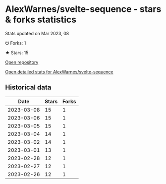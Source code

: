 # AlexWarnes/svelte-sequence - stars & forks statistics

Stats updated on Mar 2023, 08

☋ Forks: 1

★ Stars: 15

[Open repository](https://github.com/AlexWarnes/svelte-sequence)

[Open detailed stats for AlexWarnes/svelte-sequence](https://reviewgithub.com/rep/AlexWarnes/svelte-sequence)

## Historical data
| Date | Stars | Forks |
|------|-------|-------|
| 2023-03-08 | 15 | 1 | 
| 2023-03-06 | 15 | 1 | 
| 2023-03-05 | 15 | 1 | 
| 2023-03-04 | 14 | 1 | 
| 2023-03-02 | 14 | 1 | 
| 2023-03-01 | 13 | 1 | 
| 2023-02-28 | 12 | 1 | 
| 2023-02-27 | 12 | 1 | 
| 2023-02-26 | 12 | 1 | 

